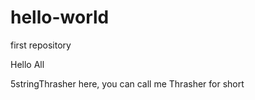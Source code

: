 # hello-world
first repository

Hello All

5stringThrasher here, you can call me Thrasher for short
